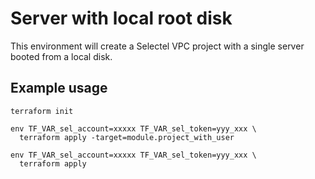 # Server with local root disk

This environment will create a Selectel VPC project with a single server booted
from a local disk.

## Example usage

```
terraform init

env TF_VAR_sel_account=xxxxx TF_VAR_sel_token=yyy_xxx \
  terraform apply -target=module.project_with_user

env TF_VAR_sel_account=xxxxx TF_VAR_sel_token=yyy_xxx \
  terraform apply
```
